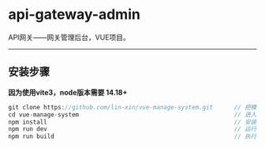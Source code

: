 # api-gateway-admin

API网关——网关管理后台，VUE项目。

---

## 安装步骤

**因为使用vite3，node版本需要 14.18+**

```java
git clone https://github.com/lin-xin/vue-manage-system.git      // 把模板下载到本地
cd vue-manage-system                                            // 进入模板目录
npm install                                                     // 安装项目依赖，等待安装完成之后，安装失败可用 cnpm 或 yarn
npm run dev                                                     // 运行
npm run build                                                   // 执行构建命令，生成的dist文件夹放在服务器下即可访问
```

